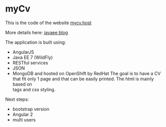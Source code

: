 # myCv

This is the code of the website <a href="http://mycv.host">mycv.host</a>

More details here: <a href="http://javaee.ch/2016/03/14/openshift-angularjs-javaee-mongodb-css-mycv/">javaee blog</a>

The application is built using:
- AngularJS
- Java EE 7 (WildFly)
- RESTful services
- JSON
- MongoDB
and hosted on OpenShift by RedHat
The goal is to have a CV that fit only 1 page and that can be easily printed. The html is mainly based on <div> tags and css styling.

Next steps:
- bootstrap version
- Angular 2
- multi users
